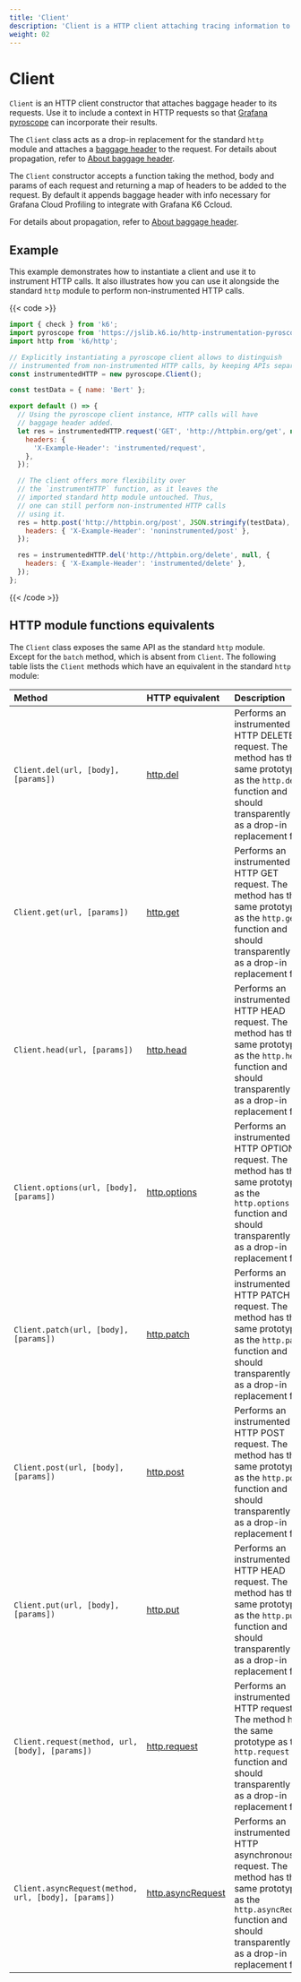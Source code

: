 ```yaml
---
title: 'Client'
description: 'Client is a HTTP client attaching tracing information to its requests.'
weight: 02
---
```


# Client

`Client` is an HTTP client constructor that attaches baggage header to its requests. Use it to include a context in HTTP requests so that  [Grafana pyroscope](https://grafana.com/oss/pyroscope/) can incorporate their results.

The `Client` class acts as a drop-in replacement for the standard `http` module and attaches a [baggage header](https://www.w3.org/TR/baggage/) to the request. For details about propagation, refer to [About baggage header](https://grafana.com/docs/k6/<K6_VERSION>/javascript-api/jslib/http-instrumentation-pyroscope#about-baggage-header).

The `Client` constructor accepts a function taking the method, body and params of each request and returning a map of headers to be added to the request. By default it appends baggage header with info necessary for Grafana Cloud Profiling to integrate with Grafana K6 Ccloud.

For details about propagation, refer to [About baggage header](https://grafana.com/docs/k6/<K6_VERSION>/javascript-api/jslib/http-instrumentation-pyroscope#about-baggage-header).

## Example

This example demonstrates how to instantiate a client and use it to instrument HTTP calls. It also illustrates how you can use it alongside the standard `http` module to perform non-instrumented HTTP calls.

{{< code >}}

```javascript
import { check } from 'k6';
import pyroscope from 'https://jslib.k6.io/http-instrumentation-pyroscope/1.0.0/index.js';
import http from 'k6/http';

// Explicitly instantiating a pyroscope client allows to distinguish
// instrumented from non-instrumented HTTP calls, by keeping APIs separate.
const instrumentedHTTP = new pyroscope.Client();

const testData = { name: 'Bert' };

export default () => {
  // Using the pyroscope client instance, HTTP calls will have
  // baggage header added.
  let res = instrumentedHTTP.request('GET', 'http://httpbin.org/get', null, {
    headers: {
      'X-Example-Header': 'instrumented/request',
    },
  });

  // The client offers more flexibility over
  // the `instrumentHTTP` function, as it leaves the
  // imported standard http module untouched. Thus,
  // one can still perform non-instrumented HTTP calls
  // using it.
  res = http.post('http://httpbin.org/post', JSON.stringify(testData), {
    headers: { 'X-Example-Header': 'noninstrumented/post' },
  });

  res = instrumentedHTTP.del('http://httpbin.org/delete', null, {
    headers: { 'X-Example-Header': 'instrumented/delete' },
  });
};
```

{{< /code >}}

## HTTP module functions equivalents

The `Client` class exposes the same API as the standard `http` module. Except for the `batch` method, which is absent from `Client`. The following table lists the `Client` methods which have an equivalent in the standard `http` module:

| Method                                               | HTTP equivalent                                                                                   | Description                                                                                                                                                                             |
| :--------------------------------------------------- | :------------------------------------------------------------------------------------------------ | :-------------------------------------------------------------------------------------------------------------------------------------------------------------------------------------- |
| `Client.del(url, [body], [params])`                  | [http.del](https://grafana.com/docs/k6/<K6_VERSION>/javascript-api/k6-http/del)                   | Performs an instrumented HTTP DELETE request. The method has the same prototype as the `http.del` function and should transparently act as a drop-in replacement for it.                |
| `Client.get(url, [params])`                          | [http.get](https://grafana.com/docs/k6/<K6_VERSION>/javascript-api/k6-http/get)                   | Performs an instrumented HTTP GET request. The method has the same prototype as the `http.get` function and should transparently act as a drop-in replacement for it.                   |
| `Client.head(url, [params])`                         | [http.head](https://grafana.com/docs/k6/<K6_VERSION>/javascript-api/k6-http/head)                 | Performs an instrumented HTTP HEAD request. The method has the same prototype as the `http.head` function and should transparently act as a drop-in replacement for it.                 |
| `Client.options(url, [body], [params])`              | [http.options](https://grafana.com/docs/k6/<K6_VERSION>/javascript-api/k6-http/options)           | Performs an instrumented HTTP OPTIONS request. The method has the same prototype as the `http.options` function and should transparently act as a drop-in replacement for it.           |
| `Client.patch(url, [body], [params])`                | [http.patch](https://grafana.com/docs/k6/<K6_VERSION>/javascript-api/k6-http/patch)               | Performs an instrumented HTTP PATCH request. The method has the same prototype as the `http.patch` function and should transparently act as a drop-in replacement for it.               |
| `Client.post(url, [body], [params])`                 | [http.post](https://grafana.com/docs/k6/<K6_VERSION>/javascript-api/k6-http/post)                 | Performs an instrumented HTTP POST request. The method has the same prototype as the `http.post` function and should transparently act as a drop-in replacement for it.                 |
| `Client.put(url, [body], [params])`                  | [http.put](https://grafana.com/docs/k6/<K6_VERSION>/javascript-api/k6-http/head)                  | Performs an instrumented HTTP HEAD request. The method has the same prototype as the `http.put` function and should transparently act as a drop-in replacement for it.                  |
| `Client.request(method, url, [body], [params])`      | [http.request](https://grafana.com/docs/k6/<K6_VERSION>/javascript-api/k6-http/request)           | Performs an instrumented HTTP request. The method has the same prototype as the `http.request` function and should transparently act as a drop-in replacement for it.                   |
| `Client.asyncRequest(method, url, [body], [params])` | [http.asyncRequest](https://grafana.com/docs/k6/<K6_VERSION>/javascript-api/k6-http/asyncrequest) | Performs an instrumented HTTP asynchronous request. The method has the same prototype as the `http.asyncRequest` function and should transparently act as a drop-in replacement for it. |
